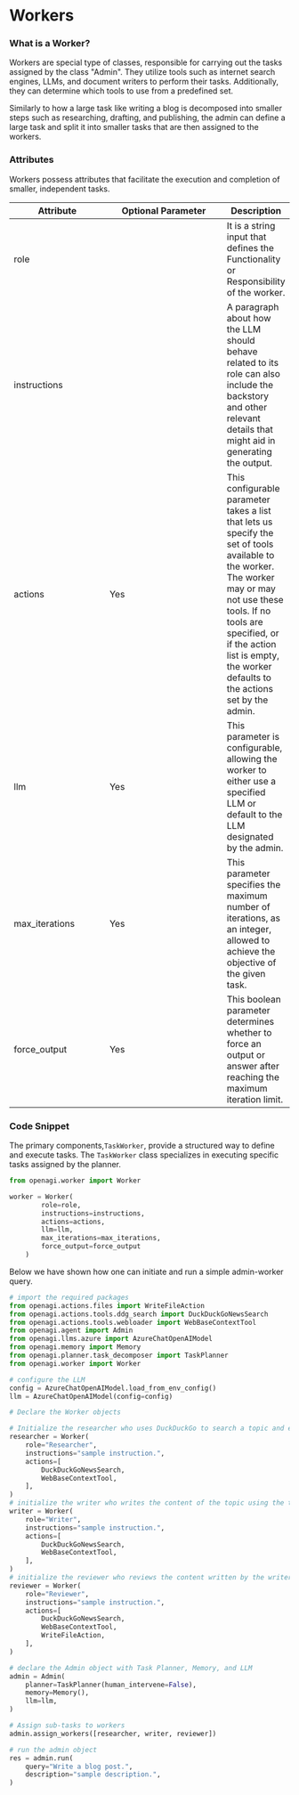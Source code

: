 # Workers

### What is a Worker?

Workers are special type of classes, responsible for carrying out the tasks assigned by the class "Admin". They utilize tools such as internet search engines, LLMs, and document writers to perform their tasks. Additionally, they can determine which tools to use from a predefined set.

Similarly to how a large task like writing a blog is decomposed into smaller steps such as researching, drafting, and publishing, the admin can define a large task and split it into smaller tasks that are then assigned to the workers.

### Attributes

Workers possess attributes that facilitate the execution and completion of smaller, independent tasks.

<table><thead><tr><th width="160">Attribute</th><th width="204">Optional Parameter</th><th>Description</th></tr></thead><tbody><tr><td>role</td><td></td><td>It is a string input that defines the Functionality or Responsibility of the worker. </td></tr><tr><td>instructions</td><td></td><td>A paragraph about how the LLM should behave related to its role can also include the backstory and other relevant details that might aid in generating the output.</td></tr><tr><td>actions</td><td>Yes</td><td>This configurable parameter takes a list that lets us specify the set of tools available to the worker. The worker may or may not use these tools. If no tools are specified, or if the action list is empty, the worker defaults to the actions set by the admin.</td></tr><tr><td>llm</td><td>Yes</td><td>This parameter is configurable, allowing the worker to either use a specified LLM or default to the LLM designated by the admin.</td></tr><tr><td>max_iterations</td><td>Yes</td><td>This parameter specifies the maximum number of iterations, as an integer, allowed to achieve the objective of the given task.</td></tr><tr><td>force_output</td><td>Yes</td><td>This boolean parameter determines whether to force an output or answer after reaching the maximum iteration limit.</td></tr></tbody></table>

### Code Snippet

The primary components,`TaskWorker`, provide a structured way to define and execute tasks. The `TaskWorker` class specializes in executing specific tasks assigned by the planner.

```python
from openagi.worker import Worker

worker = Worker(
        role=role,
        instructions=instructions,
        actions=actions,
        llm=llm,
        max_iterations=max_iterations,
        force_output=force_output
    )
```

Below we have shown how one can initiate and run a simple admin-worker query.

```python
# import the required packages
from openagi.actions.files import WriteFileAction
from openagi.actions.tools.ddg_search import DuckDuckGoNewsSearch
from openagi.actions.tools.webloader import WebBaseContextTool
from openagi.agent import Admin
from openagi.llms.azure import AzureChatOpenAIModel
from openagi.memory import Memory
from openagi.planner.task_decomposer import TaskPlanner
from openagi.worker import Worker

# configure the LLM
config = AzureChatOpenAIModel.load_from_env_config()
llm = AzureChatOpenAIModel(config=config)

# Declare the Worker objects

# Initialize the researcher who uses DuckDuckGo to search a topic and extract information from the web pages.
researcher = Worker(
    role="Researcher",
    instructions="sample instruction.",
    actions=[
        DuckDuckGoNewsSearch,
        WebBaseContextTool,
    ],
)
# initialize the writer who writes the content of the topic using the tools provided
writer = Worker(
    role="Writer",
    instructions="sample instruction.",
    actions=[
        DuckDuckGoNewsSearch,
        WebBaseContextTool,
    ],
)
# initialize the reviewer who reviews the content written by the writer and saves the content into a file using the write file action tool.
reviewer = Worker(
    role="Reviewer",
    instructions="sample instruction.",
    actions=[
        DuckDuckGoNewsSearch,
        WebBaseContextTool,
        WriteFileAction,
    ],
)

# declare the Admin object with Task Planner, Memory, and LLM
admin = Admin(
    planner=TaskPlanner(human_intervene=False),
    memory=Memory(),
    llm=llm,
)

# Assign sub-tasks to workers
admin.assign_workers([researcher, writer, reviewer])

# run the admin object
res = admin.run(
    query="Write a blog post.",
    description="sample description.",
)
```
